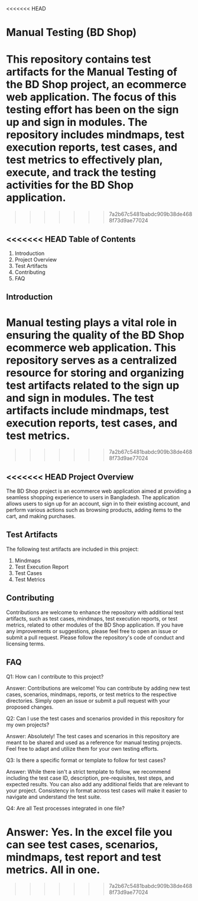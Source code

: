 <<<<<<< HEAD
# Manual Testing (BD Shop)
This repository contains test artifacts for the Manual Testing of the BD Shop project, an ecommerce web application. The focus of this testing effort has been on the sign up and sign in modules. The repository includes mindmaps, test execution reports, test cases, and test metrics to effectively plan, execute, and track the testing activities for the BD Shop application.
=======
>>>>>>> 7a2b67c5481babdc909b38de4688f73d9ae77024

<<<<<<< HEAD
Table of Contents
-
1. Introduction
2. Project Overview
3. Test Artifacts
4. Contributing
5. FAQ

Introduction
-
Manual testing plays a vital role in ensuring the quality of the BD Shop ecommerce web application. This repository serves as a centralized resource for storing and organizing test artifacts related to the sign up and sign in modules. The test artifacts include mindmaps, test execution reports, test cases, and test metrics.
=======
>>>>>>> 7a2b67c5481babdc909b38de4688f73d9ae77024

<<<<<<< HEAD
Project Overview
-
The BD Shop project is an ecommerce web application aimed at providing a seamless shopping experience to users in Bangladesh. The application allows users to sign up for an account, sign in to their existing account, and perform various actions such as browsing products, adding items to the cart, and making purchases.

Test Artifacts
-
The following test artifacts are included in this project:

1. Mindmaps
2. Test Execution Report
3. Test Cases
4. Test Metrics

Contributing
-
Contributions are welcome to enhance the repository with additional test artifacts, such as test cases, mindmaps, test execution reports, or test metrics, related to other modules of the BD Shop application. If you have any improvements or suggestions, please feel free to open an issue or submit a pull request. Please follow the repository's code of conduct and licensing terms.

FAQ
-
Q1: How can I contribute to this project?

Answer: Contributions are welcome! You can contribute by adding new test cases, scenarios, mindmaps, reports, or test metrics to the respective directories. Simply open an issue or submit a pull request with your proposed changes.

Q2: Can I use the test cases and scenarios provided in this repository for my own projects?

Answer: Absolutely! The test cases and scenarios in this repository are meant to be shared and used as a reference for manual testing projects. Feel free to adapt and utilize them for your own testing efforts.

Q3: Is there a specific format or template to follow for test cases?

Answer: While there isn't a strict template to follow, we recommend including the test case ID, description, pre-requisites, test steps, and expected results. You can also add any additional fields that are relevant to your project. Consistency in format across test cases will make it easier to navigate and understand the test suite.

Q4: Are all Test processes integrated in one file?

Answer: Yes. In the excel file you can see test cases, scenarios, mindmaps, test report and test metrics. All in one.
=======
>>>>>>> 7a2b67c5481babdc909b38de4688f73d9ae77024